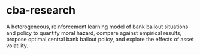 # cba-research
A heterogeneous, reinforcement learning model of bank bailout situations and policy to quantify moral hazard, compare against empirical results, propose optimal central bank bailout policy, and explore the effects of asset volatility.
